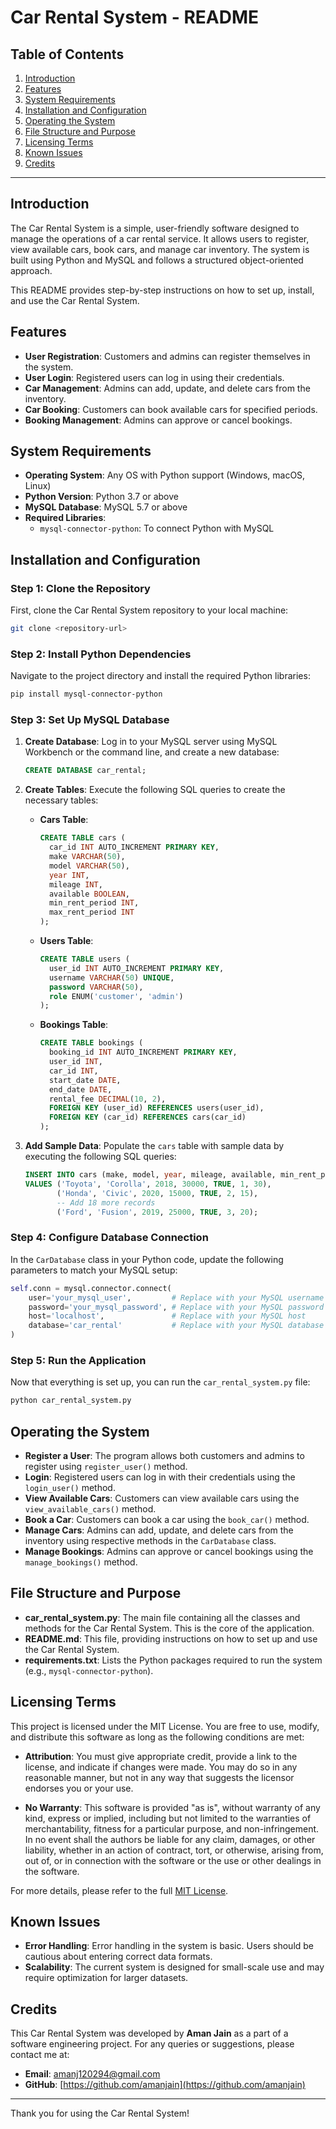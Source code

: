 # Car Rental System - README

## Table of Contents
1. [Introduction](#introduction)
2. [Features](#features)
3. [System Requirements](#system-requirements)
4. [Installation and Configuration](#installation-and-configuration)
5. [Operating the System](#operating-the-system)
6. [File Structure and Purpose](#file-structure-and-purpose)
7. [Licensing Terms](#licensing-terms)
8. [Known Issues](#known-issues)
9. [Credits](#credits)

---

## Introduction

The Car Rental System is a simple, user-friendly software designed to manage the operations of a car rental service. It allows users to register, view available cars, book cars, and manage car inventory. The system is built using Python and MySQL and follows a structured object-oriented approach.

This README provides step-by-step instructions on how to set up, install, and use the Car Rental System.

## Features

- **User Registration**: Customers and admins can register themselves in the system.
- **User Login**: Registered users can log in using their credentials.
- **Car Management**: Admins can add, update, and delete cars from the inventory.
- **Car Booking**: Customers can book available cars for specified periods.
- **Booking Management**: Admins can approve or cancel bookings.

## System Requirements

- **Operating System**: Any OS with Python support (Windows, macOS, Linux)
- **Python Version**: Python 3.7 or above
- **MySQL Database**: MySQL 5.7 or above
- **Required Libraries**:
  - `mysql-connector-python`: To connect Python with MySQL

## Installation and Configuration

### Step 1: Clone the Repository
First, clone the Car Rental System repository to your local machine:
```sh
git clone <repository-url>
```

### Step 2: Install Python Dependencies
Navigate to the project directory and install the required Python libraries:
```sh
pip install mysql-connector-python
```

### Step 3: Set Up MySQL Database

1. **Create Database**: Log in to your MySQL server using MySQL Workbench or the command line, and create a new database:
   ```sql
   CREATE DATABASE car_rental;
   ```

2. **Create Tables**: Execute the following SQL queries to create the necessary tables:

   - **Cars Table**:
     ```sql
     CREATE TABLE cars (
       car_id INT AUTO_INCREMENT PRIMARY KEY,
       make VARCHAR(50),
       model VARCHAR(50),
       year INT,
       mileage INT,
       available BOOLEAN,
       min_rent_period INT,
       max_rent_period INT
     );
     ```

   - **Users Table**:
     ```sql
     CREATE TABLE users (
       user_id INT AUTO_INCREMENT PRIMARY KEY,
       username VARCHAR(50) UNIQUE,
       password VARCHAR(50),
       role ENUM('customer', 'admin')
     );
     ```

   - **Bookings Table**:
     ```sql
     CREATE TABLE bookings (
       booking_id INT AUTO_INCREMENT PRIMARY KEY,
       user_id INT,
       car_id INT,
       start_date DATE,
       end_date DATE,
       rental_fee DECIMAL(10, 2),
       FOREIGN KEY (user_id) REFERENCES users(user_id),
       FOREIGN KEY (car_id) REFERENCES cars(car_id)
     );
     ```

3. **Add Sample Data**: Populate the `cars` table with sample data by executing the following SQL queries:
   ```sql
   INSERT INTO cars (make, model, year, mileage, available, min_rent_period, max_rent_period)
   VALUES ('Toyota', 'Corolla', 2018, 30000, TRUE, 1, 30),
          ('Honda', 'Civic', 2020, 15000, TRUE, 2, 15),
          -- Add 18 more records
          ('Ford', 'Fusion', 2019, 25000, TRUE, 3, 20);
   ```

### Step 4: Configure Database Connection

In the `CarDatabase` class in your Python code, update the following parameters to match your MySQL setup:

```python
self.conn = mysql.connector.connect(
    user='your_mysql_user',         # Replace with your MySQL username
    password='your_mysql_password', # Replace with your MySQL password
    host='localhost',               # Replace with your MySQL host
    database='car_rental'           # Replace with your MySQL database name
)
```

### Step 5: Run the Application

Now that everything is set up, you can run the `car_rental_system.py` file:

```sh
python car_rental_system.py
```

## Operating the System

- **Register a User**: The program allows both customers and admins to register using `register_user()` method.
- **Login**: Registered users can log in with their credentials using the `login_user()` method.
- **View Available Cars**: Customers can view available cars using the `view_available_cars()` method.
- **Book a Car**: Customers can book a car using the `book_car()` method.
- **Manage Cars**: Admins can add, update, and delete cars from the inventory using respective methods in the `CarDatabase` class.
- **Manage Bookings**: Admins can approve or cancel bookings using the `manage_bookings()` method.

## File Structure and Purpose

- **car_rental_system.py**: The main file containing all the classes and methods for the Car Rental System. This is the core of the application.
- **README.md**: This file, providing instructions on how to set up and use the Car Rental System.
- **requirements.txt**: Lists the Python packages required to run the system (e.g., `mysql-connector-python`).

## Licensing Terms

This project is licensed under the MIT License. You are free to use, modify, and distribute this software as long as the following conditions are met:

- **Attribution**: You must give appropriate credit, provide a link to the license, and indicate if changes were made. You may do so in any reasonable manner, but not in any way that suggests the licensor endorses you or your use.
  
- **No Warranty**: This software is provided "as is", without warranty of any kind, express or implied, including but not limited to the warranties of merchantability, fitness for a particular purpose, and non-infringement. In no event shall the authors be liable for any claim, damages, or other liability, whether in an action of contract, tort, or otherwise, arising from, out of, or in connection with the software or the use or other dealings in the software.

For more details, please refer to the full [MIT License](https://opensource.org/licenses/MIT).

## Known Issues

- **Error Handling**: Error handling in the system is basic. Users should be cautious about entering correct data formats.
- **Scalability**: The current system is designed for small-scale use and may require optimization for larger datasets.

## Credits

This Car Rental System was developed by **Aman Jain** as a part of a software engineering project. For any queries or suggestions, please contact me at:

- **Email**: amanj120294@gmail.com
- **GitHub**: [https://github.com/amanjain](https://github.com/amanjain)

---

Thank you for using the Car Rental System!